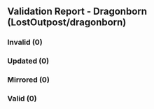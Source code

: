 ## Validation Report - Dragonborn (LostOutpost/dragonborn)


### Invalid (0)
### Updated (0)
### Mirrored (0)
### Valid (0)
